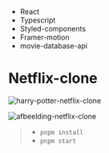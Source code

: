 - React
- Typescript
- Styled-components
- Framer-motion
- movie-database-api

# Netflix-clone

![harry-potter-netflix-clone](https://user-images.githubusercontent.com/19653954/215355025-71c67c55-e5f8-415c-b972-45c3e94c9be8.png)

![afbeelding-netflix-clone](https://user-images.githubusercontent.com/19653954/215354623-e32369d7-7fd2-43ce-933a-49e784b16040.png)

> - `pnpm install`
> - `pnpm start`
